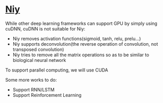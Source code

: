 [Niy](https://github.com/microic/niy)
====

While other deep learning frameworks can support GPU by simply using cuDNN, cuDNN is not suitable for Niy:
* Niy removes activation functions(sigmoid, tanh, relu, prelu...)
* Niy supports deconvolution(the reverse operation of convolution, not transposed convolution)
* Niy tries to remove all the matrix operations so as to be similar to biological neural network


To support parallel computing, we will use CUDA

Some more works to do:
* Support RNN/LSTM
* Support Reinforcement Learning


